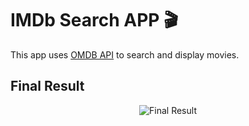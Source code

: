IMDb Search APP 🎬
=================
This app uses [OMDB API](http://omdbapi.com) to search and display movies.

## Final Result
<p align="center">
  <img src="https://github.com/kioko/imdb-app/blob/master/ScreenShots/The%20Blacklist.png?raw=true" alt="Final Result"/>
</p>